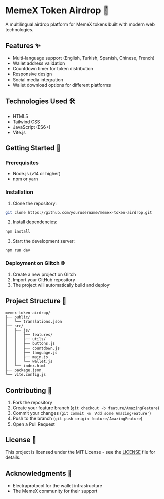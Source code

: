 # MemeX Token Airdrop 🚀

A multilingual airdrop platform for MemeX tokens built with modern web technologies.

## Features ✨

- Multi-language support (English, Turkish, Spanish, Chinese, French)
- Wallet address validation
- Countdown timer for token distribution
- Responsive design
- Social media integration
- Wallet download options for different platforms

## Technologies Used 🛠

- HTML5
- Tailwind CSS
- JavaScript (ES6+)
- Vite.js

## Getting Started 🚀

### Prerequisites

- Node.js (v14 or higher)
- npm or yarn

### Installation

1. Clone the repository:
```bash
git clone https://github.com/yourusername/memex-token-airdrop.git
```

2. Install dependencies:
```bash
npm install
```

3. Start the development server:
```bash
npm run dev
```

### Deployment on Glitch 🌐

1. Create a new project on Glitch
2. Import your GitHub repository
3. The project will automatically build and deploy

## Project Structure 📁

```
memex-token-airdrop/
├── public/
│   └── translations.json
├── src/
│   ├── js/
│   │   ├── features/
│   │   ├── utils/
│   │   ├── buttons.js
│   │   ├── countdown.js
│   │   ├── language.js
│   │   ├── main.js
│   │   └── wallet.js
│   └── index.html
├── package.json
└── vite.config.js
```

## Contributing 🤝

1. Fork the repository
2. Create your feature branch (`git checkout -b feature/AmazingFeature`)
3. Commit your changes (`git commit -m 'Add some AmazingFeature'`)
4. Push to the branch (`git push origin feature/AmazingFeature`)
5. Open a Pull Request

## License 📝

This project is licensed under the MIT License - see the [LICENSE](LICENSE) file for details.

## Acknowledgments 🙏

- Electraprotocol for the wallet infrastructure
- The MemeX community for their support